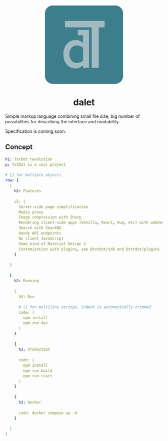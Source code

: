 <div align="center">

![dalet](./imgs/dalet.png)

# dalet

</div>

Simple markup language сombining small file size, big number of possibilities for describing the interface and readability.

Specification is coming soon.

## Concept

```yaml
h1: TxtDot revolution
p: TxtDot is a cool project

# {} for multiple objects
row: {
  {
    h2: Features

    ul: {
      Server-side page simplification
      Media proxy
      Image compression with Sharp
      Rendering client-side apps (Vanilla, React, Vue, etc) with webder
      Search with SearXNG
      Handy API endpoints
      No client JavaScript
      Some kind of Material Design 3
      Customization with plugins, see @txtdot/sdk and @txtdot/plugins
    }

  }

  {
    h2: Running

    {
      h3: Dev

      # () for multiline strings, indent is automatically trimmed
      code: (
        npm install
        npm run dev
      )
    }

    {
      h3: Production

      code: (
        npm install
        npm run build
        npm run start
      )
    }

    {
      h3: Docker

      code: docker compose up -d
    }

  }
}
```
